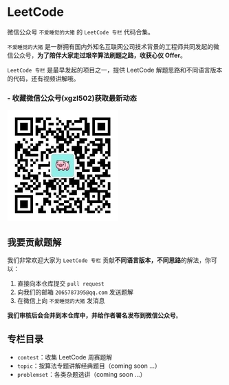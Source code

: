 # LeetCode

微信公众号 `不爱睡觉的大猪` 的 `LeetCode 专栏` 代码合集。

`不爱睡觉的大猪` 是一群拥有国内外知名互联网公司技术背景的工程师共同发起的微信公众号，**为了陪伴大家走过艰辛算法刷题之路，收获心仪 Offer**。

`LeetCode 专栏` 是最早发起的项目之一，提供 LeetCode 解题思路和不同语言版本的代码，还有视频讲解哦。



### - 收藏微信公众号(xgzl502)获取最新动态

![](resources/qrcode.jpg)

## 我要贡献题解

我们非常欢迎大家为 `LeetCode 专栏` 贡献**不同语言版本，不同思路**的解法，你可以：

1. 直接向本仓库提交 `pull request`
2. 向我们的邮箱 `2065787395@qq.com` 发送题解
3. 在微信上向 `不爱睡觉的大猪` 发消息

**我们审核后会合并到本仓库中，并给作者署名发布到微信公众号**。



## 专栏目录

- `contest`：收集 LeetCode 周赛题解
- `topic`：按算法专题讲解经典题目（coming soon ...）
- `problemset`：各类杂题选讲（coming soon ...）